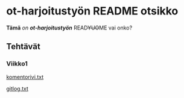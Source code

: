 # ot-harjoitustyön README otsikko

**Tämä** *on* **_ot-harjoitustyön_** READ~~YUO~~ME vai onko?

## Tehtävät

### Viikko1
[komentorivi.txt](https://github.com/Jeeses313/ot-harjoitustyo/blob/master/laskarit/viikko1/komentorivi.txt)

[gitlog.txt](https://github.com/Jeeses313/ot-harjoitustyo/blob/master/laskarit/viikko1/gitlog.txt)

